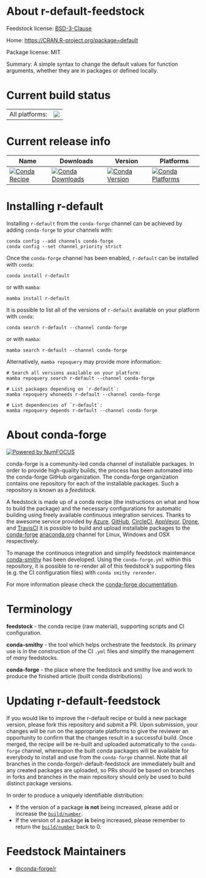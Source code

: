About r-default-feedstock
=========================

Feedstock license: [BSD-3-Clause](https://github.com/conda-forge/r-default-feedstock/blob/main/LICENSE.txt)

Home: https://CRAN.R-project.org/package=default

Package license: MIT

Summary: A simple syntax to change the default values for function arguments, whether they are in packages or defined locally.

Current build status
====================


<table><tr><td>All platforms:</td>
    <td>
      <a href="https://dev.azure.com/conda-forge/feedstock-builds/_build/latest?definitionId=4488&branchName=main">
        <img src="https://dev.azure.com/conda-forge/feedstock-builds/_apis/build/status/r-default-feedstock?branchName=main">
      </a>
    </td>
  </tr>
</table>

Current release info
====================

| Name | Downloads | Version | Platforms |
| --- | --- | --- | --- |
| [![Conda Recipe](https://img.shields.io/badge/recipe-r--default-green.svg)](https://anaconda.org/conda-forge/r-default) | [![Conda Downloads](https://img.shields.io/conda/dn/conda-forge/r-default.svg)](https://anaconda.org/conda-forge/r-default) | [![Conda Version](https://img.shields.io/conda/vn/conda-forge/r-default.svg)](https://anaconda.org/conda-forge/r-default) | [![Conda Platforms](https://img.shields.io/conda/pn/conda-forge/r-default.svg)](https://anaconda.org/conda-forge/r-default) |

Installing r-default
====================

Installing `r-default` from the `conda-forge` channel can be achieved by adding `conda-forge` to your channels with:

```
conda config --add channels conda-forge
conda config --set channel_priority strict
```

Once the `conda-forge` channel has been enabled, `r-default` can be installed with `conda`:

```
conda install r-default
```

or with `mamba`:

```
mamba install r-default
```

It is possible to list all of the versions of `r-default` available on your platform with `conda`:

```
conda search r-default --channel conda-forge
```

or with `mamba`:

```
mamba search r-default --channel conda-forge
```

Alternatively, `mamba repoquery` may provide more information:

```
# Search all versions available on your platform:
mamba repoquery search r-default --channel conda-forge

# List packages depending on `r-default`:
mamba repoquery whoneeds r-default --channel conda-forge

# List dependencies of `r-default`:
mamba repoquery depends r-default --channel conda-forge
```


About conda-forge
=================

[![Powered by
NumFOCUS](https://img.shields.io/badge/powered%20by-NumFOCUS-orange.svg?style=flat&colorA=E1523D&colorB=007D8A)](https://numfocus.org)

conda-forge is a community-led conda channel of installable packages.
In order to provide high-quality builds, the process has been automated into the
conda-forge GitHub organization. The conda-forge organization contains one repository
for each of the installable packages. Such a repository is known as a *feedstock*.

A feedstock is made up of a conda recipe (the instructions on what and how to build
the package) and the necessary configurations for automatic building using freely
available continuous integration services. Thanks to the awesome service provided by
[Azure](https://azure.microsoft.com/en-us/services/devops/), [GitHub](https://github.com/),
[CircleCI](https://circleci.com/), [AppVeyor](https://www.appveyor.com/),
[Drone](https://cloud.drone.io/welcome), and [TravisCI](https://travis-ci.com/)
it is possible to build and upload installable packages to the
[conda-forge](https://anaconda.org/conda-forge) [anaconda.org](https://anaconda.org/)
channel for Linux, Windows and OSX respectively.

To manage the continuous integration and simplify feedstock maintenance
[conda-smithy](https://github.com/conda-forge/conda-smithy) has been developed.
Using the ``conda-forge.yml`` within this repository, it is possible to re-render all of
this feedstock's supporting files (e.g. the CI configuration files) with ``conda smithy rerender``.

For more information please check the [conda-forge documentation](https://conda-forge.org/docs/).

Terminology
===========

**feedstock** - the conda recipe (raw material), supporting scripts and CI configuration.

**conda-smithy** - the tool which helps orchestrate the feedstock.
                   Its primary use is in the construction of the CI ``.yml`` files
                   and simplify the management of *many* feedstocks.

**conda-forge** - the place where the feedstock and smithy live and work to
                  produce the finished article (built conda distributions)


Updating r-default-feedstock
============================

If you would like to improve the r-default recipe or build a new
package version, please fork this repository and submit a PR. Upon submission,
your changes will be run on the appropriate platforms to give the reviewer an
opportunity to confirm that the changes result in a successful build. Once
merged, the recipe will be re-built and uploaded automatically to the
`conda-forge` channel, whereupon the built conda packages will be available for
everybody to install and use from the `conda-forge` channel.
Note that all branches in the conda-forge/r-default-feedstock are
immediately built and any created packages are uploaded, so PRs should be based
on branches in forks and branches in the main repository should only be used to
build distinct package versions.

In order to produce a uniquely identifiable distribution:
 * If the version of a package **is not** being increased, please add or increase
   the [``build/number``](https://docs.conda.io/projects/conda-build/en/latest/resources/define-metadata.html#build-number-and-string).
 * If the version of a package **is** being increased, please remember to return
   the [``build/number``](https://docs.conda.io/projects/conda-build/en/latest/resources/define-metadata.html#build-number-and-string)
   back to 0.

Feedstock Maintainers
=====================

* [@conda-forge/r](https://github.com/orgs/conda-forge/teams/r/)

